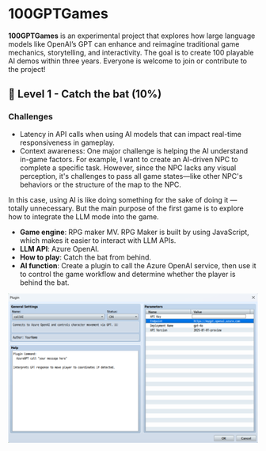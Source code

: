 # 100GPTGames

**100GPTGames** is an experimental project that explores how large language models like OpenAI’s GPT can enhance and reimagine traditional game mechanics, storytelling, and interactivity. The goal is to create 100 playable AI demos within three years. Everyone is welcome to join or contribute to the project!

## 🌟 Level 1 - Catch the bat (10%)

### Challenges

- Latency in API calls when using AI models that can impact real-time responsiveness in gameplay.
- Context awareness: One major challenge is helping the AI understand in-game factors. 
For example, I want to create an AI-driven NPC to complete a specific task. However, since the NPC lacks any visual perception, it's challenges to pass all game states—like other NPC's behaviors or the structure of the map to the NPC.


In this case, using AI is like doing something for the sake of doing it — totally unnecessary. But the main purpose of the first game is to explore how to integrate the LLM mode into the game.

- **Game engine**: RPG maker MV. RPG Maker is built by using JavaScript, which makes it easier to interact with LLM APIs.
- **LLM API**: Azure OpenAI.
- **How to play**: Catch the bat from behind.
- **AI function**: Create a plugin to call the Azure OpenAI service, then use it to control the game workflow and determine whether the player is behind the bat.

<img src="./level1/media/game1-plugin.png" width="900">






